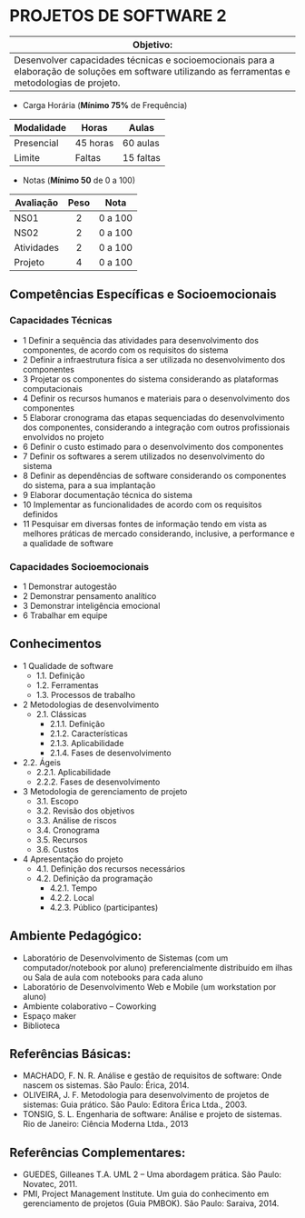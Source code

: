 #  PROJETOS DE SOFTWARE 2

|Objetivo:|
|-|
|Desenvolver capacidades técnicas e socioemocionais para a elaboração de soluções em software utilizando as ferramentas e metodologias de projeto.|

- Carga Horária (**Mínimo 75%** de Frequência)

|Modalidade|Horas|Aulas|
|-|-|-|
|Presencial|45 horas|60 aulas|
|Limite|Faltas|15 faltas|

- Notas (**Mínimo 50** de 0 a 100)

|Avaliação|Peso|Nota|
|-|:-:|:-:|
|NS01|2|0 a 100|
|NS02|2|0 a 100|
|Atividades|2|0 a 100|
|Projeto|4|0 a 100|

## Competências Específicas e Socioemocionais

### Capacidades Técnicas
- 1 Definir a sequência das atividades para desenvolvimento dos componentes, de acordo com os requisitos do sistema
- 2 Definir a infraestrutura física a ser utilizada no desenvolvimento dos componentes  
- 3 Projetar os componentes do sistema considerando as plataformas computacionais  
- 4 Definir os recursos humanos e materiais para o desenvolvimento dos componentes  
- 5 Elaborar cronograma das etapas sequenciadas do desenvolvimento dos componentes, considerando a integração com outros profissionais envolvidos no projeto  
- 6 Definir o custo estimado para o desenvolvimento dos componentes  
- 7 Definir os softwares a serem utilizados no desenvolvimento do sistema  
- 8 Definir as dependências de software considerando os componentes do sistema, para a sua implantação 
- 9 Elaborar documentação técnica do sistema 
- 10 Implementar as funcionalidades de acordo com os requisitos definidos  
- 11 Pesquisar em diversas fontes de informação tendo em vista as melhores práticas de mercado considerando, inclusive, a performance e a qualidade de software  

### Capacidades Socioemocionais
  - 1 Demonstrar autogestão
  - 2 Demonstrar pensamento analítico
  - 3 Demonstrar inteligência emocional
  - 6 Trabalhar em equipe 

## Conhecimentos
- 1 Qualidade de software
  - 1.1. Definição
  - 1.2. Ferramentas
  - 1.3. Processos de trabalho
- 2 Metodologias de desenvolvimento
  - 2.1. Clássicas
    - 2.1.1. Definição
    - 2.1.2. Características
    - 2.1.3. Aplicabilidade
    - 2.1.4. Fases de desenvolvimento
- 2.2. Ágeis
  - 2.2.1. Aplicabilidade
  - 2.2.2. Fases de desenvolvimento
- 3 Metodologia de gerenciamento de projeto
  - 3.1. Escopo
  - 3.2. Revisão dos objetivos
  - 3.3. Análise de riscos
  - 3.4. Cronograma
  - 3.5. Recursos 
  - 3.6. Custos
- 4 Apresentação do projeto
  - 4.1. Definição dos recursos necessários
  - 4.2. Definição da programação
    - 4.2.1. Tempo
    - 4.2.2. Local
    - 4.2.3. Público (participantes)

## Ambiente Pedagógico:
- Laboratório de Desenvolvimento de Sistemas (com um computador/notebook por aluno) preferencialmente distribuído em ilhas ou Sala de aula com notebooks para cada aluno
- Laboratório de Desenvolvimento Web e Mobile (um workstation por aluno)
- Ambiente colaborativo – Coworking
- Espaço maker
- Biblioteca
## Referências Básicas:
- MACHADO, F. N. R. Análise e gestão de requisitos de software: Onde nascem os sistemas. São Paulo: Érica, 2014.
- OLIVEIRA, J. F. Metodologia para desenvolvimento de projetos de sistemas: Guia prático. São Paulo: Editora Érica Ltda., 2003.
- TONSIG, S. L. Engenharia de software: Análise e projeto de sistemas. Rio de Janeiro: Ciência Moderna Ltda., 2013
## Referências Complementares:
- GUEDES, Gilleanes T.A. UML 2 – Uma abordagem prática. São Paulo: Novatec, 2011.
- PMI, Project Management Institute. Um guia do conhecimento em gerenciamento de projetos (Guia PMBOK). São Paulo: Saraiva, 2014.
